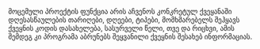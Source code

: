 მოცემული პროექტის ფუნქცია არის აჩვენოს კონკრეტულ ქვეყანაში დღესასწაულების თარიღები, დღეები, ტიპები, მომხმარებელს შეჰყავს ქვეყნის კოდის დასახელება, სასურველი წელი, თვე და რიცხვი, ამის შემდეგ კი პროგრამა აბრუნებს შეყვანილი ქვეყნის შესახებ ინფორმაციას.
